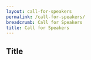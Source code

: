 ```yaml
---
layout: call-for-speakers
permalink: /call-for-speakers/
breadcrumb: Call for Speakers
title: Call for Speakers
---
```



## Title